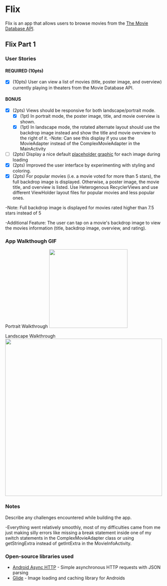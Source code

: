 # Flix
Flix is an app that allows users to browse movies from the [The Movie Database API](http://docs.themoviedb.apiary.io/#).

## Flix Part 1

### User Stories

#### REQUIRED (10pts)
- [x] (10pts) User can view a list of movies (title, poster image, and overview) currently playing in theaters from the Movie Database API.

#### BONUS
- [x] (2pts) Views should be responsive for both landscape/portrait mode.
   - [x] (1pt) In portrait mode, the poster image, title, and movie overview is shown.
   - [x] (1pt) In landscape mode, the rotated alternate layout should use the backdrop image instead and show the title and movie overview to the right of it.
   -Note: Can see this display if you use the MovieAdapter instead of the ComplexMovieAdapter in the MainActivity
- [ ] (2pts) Display a nice default [placeholder graphic](https://guides.codepath.org/android/Displaying-Images-with-the-Glide-Library#advanced-usage) for each image during loading
- [x] (2pts) Improved the user interface by experimenting with styling and coloring.
- [x] (2pts) For popular movies (i.e. a movie voted for more than 5 stars), the full backdrop image is displayed. Otherwise, a poster image, the movie title, and overview is listed. Use Heterogenous RecyclerViews and use different ViewHolder layout files for popular movies and less popular ones.

-Note: Full backdrop image is displayed for movies rated higher than 7.5 stars instead of 5

-Additional Feature: The user can tap on a movie's backdrop image to view the movies information (title, backdrop image, overview, and rating).

### App Walkthough GIF
Portrait Walkthrough
<img src="https://github.com/brandonschapiro/Flixster/blob/master/walkthrough-portrait.gif" width=250><br>

Landscape Walkthrough
<img src="https://github.com/brandonschapiro/Flixster/blob/master/walkthrough-landscape.gif" width=500><br>
### Notes
Describe any challenges encountered while building the app.

-Everything went relatively smoothly, most of my difficulties came from me just making silly errors like missing a break statement inside one of my switch statements in the ComplexMovieAdapter class or using getStringExtra instead of getIntExtra in the MovieInfoActivity.

### Open-source libraries used

- [Android Async HTTP](https://github.com/codepath/CPAsyncHttpClient) - Simple asynchronous HTTP requests with JSON parsing
- [Glide](https://github.com/bumptech/glide) - Image loading and caching library for Androids
